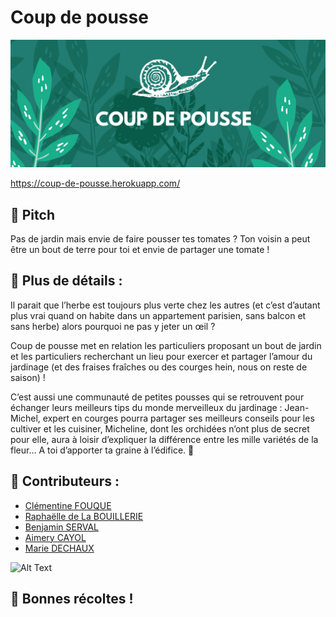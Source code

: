 # Coup de pousse

![](app/assets/images/banner.png)

https://coup-de-pousse.herokuapp.com/

## 🌱 Pitch
Pas de jardin mais envie de faire pousser tes tomates ? Ton voisin a peut être un bout de terre pour toi et envie de partager une tomate !

## 🌱 Plus de détails : 
Il parait que l’herbe est toujours plus verte chez les autres (et c’est d’autant plus vrai quand on habite dans un appartement parisien, sans balcon et sans herbe) alors pourquoi ne pas y jeter un œil ?

Coup de pousse met en relation les particuliers proposant un bout de jardin et les particuliers recherchant un lieu pour exercer et partager l’amour du jardinage (et des fraises fraîches ou des courges hein, nous on reste de saison) !

C’est aussi une communauté de petites pousses qui se retrouvent pour échanger leurs meilleurs tips du monde merveilleux du jardinage : Jean-Michel, expert en courges pourra partager ses meilleurs conseils pour les cultiver et les cuisiner, Micheline, dont les orchidées n’ont plus de secret pour elle, aura à loisir d’expliquer la différence entre les mille variétés de la fleur… A toi d’apporter ta graine à l’édifice. 🌿

## 🌱 Contributeurs :
- [Clémentine FOUQUE](https://github.com/Clem-svg)
- [Raphaëlle de La BOUILLERIE](https://github.com/raphaelledlb)
- [Benjamin SERVAL](https://github.com/BenjaminServal)
- [Aimery CAYOL](https://github.com/Aimery-Cayol)
- [Marie DECHAUX](https://github.com/mariedx) 

![Alt Text](https://images.pexels.com/photos/5528951/pexels-photo-5528951.jpeg?auto=compress&cs=tinysrgb&dpr=2&h=750&w=1260)

## 🌱 Bonnes récoltes ! 